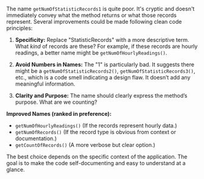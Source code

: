 The name `getNumOfStatisticRecords1` is quite poor. It's cryptic and doesn't immediately convey what the method returns or what those records represent.  Several improvements could be made following clean code principles:

1. **Specificity:** Replace "StatisticRecords" with a more descriptive term. What *kind* of records are these?  For example, if these records are hourly readings, a better name might be `getNumOfHourlyReadings()`.

2. **Avoid Numbers in Names:** The "1" is particularly bad. It suggests there might be a `getNumOfStatisticRecords2()`, `getNumOfStatisticRecords3()`, etc., which is a code smell indicating a design flaw.  It doesn’t add any meaningful information.

3. **Clarity and Purpose:** The name should clearly express the method’s purpose. What are we counting?

**Improved Names (ranked in preference):**

*   `getNumOfHourlyReadings()` (If the records represent hourly data.)
*   `getNumOfRecords()` (If the record type is obvious from context or documentation.)
*   `getCountOfRecords()` (A more verbose but clear option.)

The best choice depends on the specific context of the application. The goal is to make the code self-documenting and easy to understand at a glance.